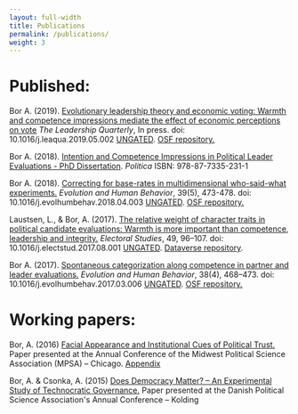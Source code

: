 ```yaml
---
layout: full-width
title: Publications
permalink: /publications/
weight: 3
---
```



# Published: 

Bor A. (2019). [Evolutionary leadership theory and economic voting: Warmth and competence impressions mediate the effect of economic perceptions on vote](https://doi.org/10.1016/j.leaqua.2019.05.002) *The Leadership Quarterly*, In press. doi: 10.1016/j.leaqua.2019.05.002 [UNGATED]({{site.baseurl}}/assets/pdf/Bor_Econvote_preprint.pdf). [OSF repository.](https://osf.io/8srja/)

Bor A. (2018). [Intention and Competence Impressions in Political Leader Evaluations - PhD Dissertation]({{site.baseurl}}/assets/pdf/Bor_dissertation.pdf). *Politica* ISBN: 978-87-7335-231-1 

Bor A. (2018). [Correcting for base-rates in multidimensional who-said-what experiments.](http://doi.org/10.1016/j.evolhumbehav.2018.04.003) *Evolution and Human Behavior*, 39(5), 473-478. doi: 10.1016/j.evolhumbehav.2018.04.003 [UNGATED](https://pure.au.dk/portal/files/140875304/Correcting_for_base_rates_in_multidimensional_Who_said_what_experiments_Accepted_manuscript_2018.pdf). [OSF repository.](https://osf.io/9f7aw/)

Laustsen, L., & Bor, A. (2017). [The relative weight of character traits in political candidate evaluations: Warmth is more important than competence, leadership and integrity.](http://doi.org/10.1016/j.electstud.2017.08.001) *Electoral Studies*, 49, 96–107. doi: 10.1016/j.electstud.2017.08.001 [UNGATED](http://pure.au.dk/portal/files/116720722/Laustsen_Bor_2017_Accepted_manuscript_.pdf). [Dataverse repository](http://dx.doi.org/10.7910/DVN/6FKIHU). 

Bor A. (2017). [Spontaneous categorization along competence in partner and leader evaluations.](http://doi.org/10.1016/j.evolhumbehav.2017.03.006) *Evolution and Human Behavior*, 38(4), 468–473. doi: 10.1016/j.evolhumbehav.2017.03.006 [UNGATED](https://pure.au.dk/portal/files/120072699/12_31_Post_print_Spontaneous_Categorization_2017.pdf). [OSF repository.](https://osf.io/h9jbu/)


# Working papers: 

Bor, A. (2016) [Facial Appearance and Institutional Cues of Political Trust.]({{site.baseurl}}/assets/pdf/facexinst_website.pdf) Paper presented at the Annual Conference of the Midwest Political Science Association (MPSA) – Chicago. [Appendix]({{site.baseurl}}/assets/pdf/faxexinst_appendix.pdf)

Bor, A. & Csonka, A. (2015) [Does Democracy Matter? – An Experimental Study of Technocratic Governance.]({{site.baseurl}}/assets/pdf/BorCsonka_2015_DPSA.pdf) Paper presented at the Danish Political Science Association's Annual Conference – Kolding 